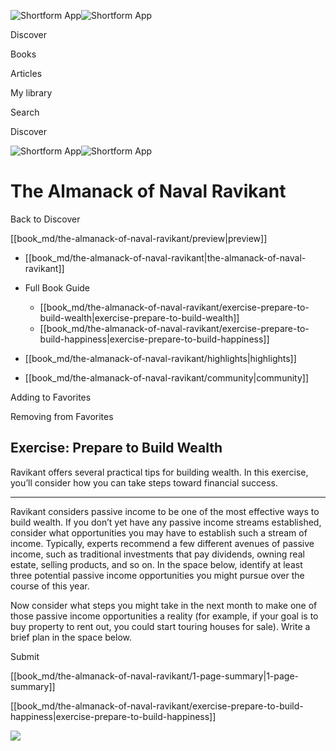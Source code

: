 ![Shortform App](/img/logo.36a2399e.svg)![Shortform App](/img/logo-dark.70c1b072.svg)

Discover

Books

Articles

My library

Search

Discover

![Shortform App](/img/logo.36a2399e.svg)![Shortform App](/img/logo-dark.70c1b072.svg)

# The Almanack of Naval Ravikant

Back to Discover

[[book_md/the-almanack-of-naval-ravikant/preview|preview]]

  * [[book_md/the-almanack-of-naval-ravikant|the-almanack-of-naval-ravikant]]
  * Full Book Guide

    * [[book_md/the-almanack-of-naval-ravikant/exercise-prepare-to-build-wealth|exercise-prepare-to-build-wealth]]
    * [[book_md/the-almanack-of-naval-ravikant/exercise-prepare-to-build-happiness|exercise-prepare-to-build-happiness]]
  * [[book_md/the-almanack-of-naval-ravikant/highlights|highlights]]
  * [[book_md/the-almanack-of-naval-ravikant/community|community]]



Adding to Favorites 

Removing from Favorites 

## Exercise: Prepare to Build Wealth

Ravikant offers several practical tips for building wealth. In this exercise, you’ll consider how you can take steps toward financial success.

* * *

Ravikant considers passive income to be one of the most effective ways to build wealth. If you don’t yet have any passive income streams established, consider what opportunities you may have to establish such a stream of income. Typically, experts recommend a few different avenues of passive income, such as traditional investments that pay dividends, owning real estate, selling products, and so on. In the space below, identify at least three potential passive income opportunities you might pursue over the course of this year.

Now consider what steps you might take in the next month to make one of those passive income opportunities a reality (for example, if your goal is to buy property to rent out, you could start touring houses for sale). Write a brief plan in the space below.

Submit 

[[book_md/the-almanack-of-naval-ravikant/1-page-summary|1-page-summary]]

[[book_md/the-almanack-of-naval-ravikant/exercise-prepare-to-build-happiness|exercise-prepare-to-build-happiness]]

![](https://bat.bing.com/action/0?ti=56018282&Ver=2&mid=e192f3cb-740d-4be7-a1f1-fafdde53b416&sid=1711133063fa11eebdec89a8b8ae3bbc&vid=171147a063fa11eea7440fcfeb230d96&vids=0&msclkid=N&pi=0&lg=en-US&sw=800&sh=600&sc=24&nwd=1&tl=Shortform%20%7C%20Book&p=https%3A%2F%2Fwww.shortform.com%2Fapp%2Fbook%2Fthe-almanack-of-naval-ravikant%2Fexercise-prepare-to-build-wealth&r=&lt=381&evt=pageLoad&sv=1&rn=969376)
